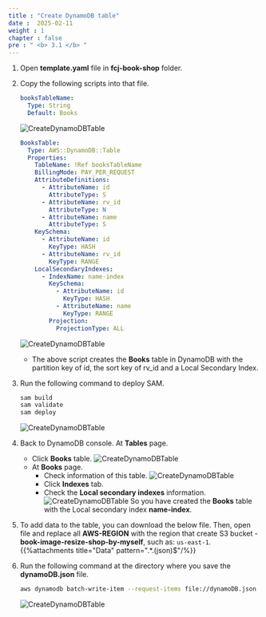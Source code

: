 ```yaml
---
title : "Create DynamoDB table"
date :  2025-02-11
weight : 1
chapter : false
pre : " <b> 3.1 </b> "
---
```

1. Open **template.yaml** file in **fcj-book-shop** folder.

2. Copy the following scripts into that file.

    ```yml
    booksTableName:
      Type: String
      Default: Books
    ```

    ![CreateDynamoDBTable](/images/temp/1/26.png?width=90pc)

    ```yml
    BooksTable:
      Type: AWS::DynamoDB::Table
      Properties:
        TableName: !Ref booksTableName
        BillingMode: PAY_PER_REQUEST
        AttributeDefinitions:
          - AttributeName: id
            AttributeType: S
          - AttributeName: rv_id
            AttributeType: N
          - AttributeName: name
            AttributeType: S
        KeySchema:
          - AttributeName: id
            KeyType: HASH
          - AttributeName: rv_id
            KeyType: RANGE
        LocalSecondaryIndexes:
          - IndexName: name-index
            KeySchema:
              - AttributeName: id
                KeyType: HASH
              - AttributeName: name
                KeyType: RANGE
            Projection:
              ProjectionType: ALL
    ```

    ![CreateDynamoDBTable](/images/temp/1/27.png?width=90pc)
    - The above script creates the **Books** table in DynamoDB with the partition key of id, the sort key of rv_id and a Local Secondary Index.

3. Run the following command to deploy SAM.

    ```bash
    sam build
    sam validate
    sam deploy
    ```

    ![CreateDynamoDBTable](/images/temp/1/28.png?width=90pc)

4. Back to DynamoDB console. At **Tables** page.
    - Click **Books** table.
      ![CreateDynamoDBTable](/images/temp/1/29.png?width=90pc)
    - At **Books** page.
      - Check information of this table.
        ![CreateDynamoDBTable](/images/temp/1/30.png?width=90pc)
      - Click **Indexes** tab.
      - Check the **Local secondary indexes** information.
        ![CreateDynamoDBTable](/images/temp/1/31.png?width=90pc)
      So you have created the **Books** table with the Local secondary index **name-index**.

5. To add data to the table, you can download the below file. Then, open file and replace all **AWS-REGION** with the region that create S3 bucket - **book-image-resize-shop-by-myself**, such as: `us-east-1`.
    {{%attachments title="Data" pattern=".*\.(json)$"/%}}

6. Run the following command at the directory where you save the **dynamoDB.json** file.

    ```bash
    aws dynamodb batch-write-item --request-items file://dynamoDB.json
    ```

    ![CreateDynamoDBTable](/images/temp/1/32.png?width=90pc)
